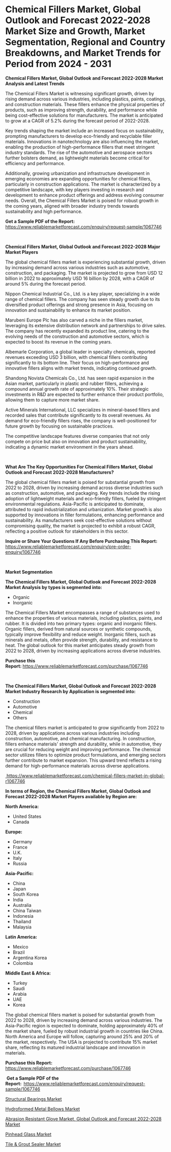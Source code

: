 <p><h1>Chemical Fillers Market, Global Outlook and Forecast 2022-2028 Market Size and Growth, Market Segmentation, Regional and Country Breakdowns, and Market Trends for Period from 2024 -  2031</h1></p><p><strong>Chemical Fillers Market, Global Outlook and Forecast 2022-2028 Market Analysis and Latest Trends</strong></p>
<p><p>The Chemical Fillers Market is witnessing significant growth, driven by rising demand across various industries, including plastics, paints, coatings, and construction materials. These fillers enhance the physical properties of products, such as improving strength, durability, and performance while being cost-effective solutions for manufacturers. The market is anticipated to grow at a CAGR of 5.2% during the forecast period of 2022-2028. </p><p>Key trends shaping the market include an increased focus on sustainability, prompting manufacturers to develop eco-friendly and recyclable filler materials. Innovations in nanotechnology are also influencing the market, enabling the production of high-performance fillers that meet stringent industry standards. The rise of the automotive and aerospace sectors further bolsters demand, as lightweight materials become critical for efficiency and performance.</p><p>Additionally, growing urbanization and infrastructure development in emerging economies are expanding opportunities for chemical fillers, particularly in construction applications. The market is characterized by a competitive landscape, with key players investing in research and development to enhance product offerings and address evolving consumer needs. Overall, the Chemical Fillers Market is poised for robust growth in the coming years, aligned with broader industry trends towards sustainability and high performance.</p></p>
<p><strong>Get a Sample PDF of the Report:&nbsp;</strong> <a href="https://www.reliablemarketforecast.com/enquiry/request-sample/1067746">https://www.reliablemarketforecast.com/enquiry/request-sample/1067746</a></p>
<p>&nbsp;</p>
<p><strong>Chemical Fillers Market, Global Outlook and Forecast 2022-2028 Major Market Players</strong></p>
<p><p>The global chemical fillers market is experiencing substantial growth, driven by increasing demand across various industries such as automotive, construction, and packaging. The market is projected to grow from USD 12 billion in 2022 to approximately USD 16 billion by 2028, with a CAGR of around 5% during the forecast period.</p><p>Nippon Chemical Industrial Co., Ltd. is a key player, specializing in a wide range of chemical fillers. The company has seen steady growth due to its diversified product offerings and strong presence in Asia, focusing on innovation and sustainability to enhance its market position.</p><p>Marubeni Europe Plc has also carved a niche in the fillers market, leveraging its extensive distribution network and partnerships to drive sales. The company has recently expanded its product line, catering to the evolving needs of the construction and automotive sectors, which is expected to boost its revenue in the coming years.</p><p>Albemarle Corporation, a global leader in specialty chemicals, reported revenues exceeding USD 3 billion, with chemical fillers contributing significantly to its bottom line. Their focus on high-performance and innovative fillers aligns with market trends, indicating continued growth.</p><p>Shandong Novista Chemicals Co., Ltd. has seen rapid expansion in the Asian market, particularly in plastic and rubber fillers, achieving a compound annual growth rate of approximately 10%. Their strategic investments in R&D are expected to further enhance their product portfolio, allowing them to capture more market share.</p><p>Active Minerals International, LLC specializes in mineral-based fillers and recorded sales that contribute significantly to its overall revenues. As demand for eco-friendly fillers rises, the company is well-positioned for future growth by focusing on sustainable practices.</p><p>The competitive landscape features diverse companies that not only compete on price but also on innovation and product sustainability, indicating a dynamic market environment in the years ahead.</p></p>
<p>&nbsp;</p>
<p><strong>What Are The Key Opportunities For Chemical Fillers Market, Global Outlook and Forecast 2022-2028 Manufacturers?</strong></p>
<p><p>The global chemical fillers market is poised for substantial growth from 2022 to 2028, driven by increasing demand across diverse industries such as construction, automotive, and packaging. Key trends include the rising adoption of lightweight materials and eco-friendly fillers, fueled by stringent environmental regulations. Asia-Pacific is anticipated to dominate, attributed to rapid industrialization and urbanization. Market growth is also supported by innovations in filler formulations, enhancing performance and sustainability. As manufacturers seek cost-effective solutions without compromising quality, the market is projected to exhibit a robust CAGR, reflecting a positive outlook for stakeholders in this sector.</p></p>
<p><strong>Inquire or Share Your Questions If Any Before Purchasing This Report:</strong> <a href="https://www.reliablemarketforecast.com/enquiry/pre-order-enquiry/1067746">https://www.reliablemarketforecast.com/enquiry/pre-order-enquiry/1067746</a></p>
<p>&nbsp;</p>
<p><strong>Market Segmentation</strong></p>
<p><strong>The Chemical Fillers Market, Global Outlook and Forecast 2022-2028 Market Analysis by types is segmented into:</strong></p>
<p><ul><li>Organic</li><li>Inorganic</li></ul></p>
<p><p>The Chemical Fillers Market encompasses a range of substances used to enhance the properties of various materials, including plastics, paints, and rubber. It is divided into two primary types: organic and inorganic fillers. Organic fillers, derived from natural sources or synthetic compounds, typically improve flexibility and reduce weight. Inorganic fillers, such as minerals and metals, often provide strength, durability, and resistance to heat. The global outlook for this market anticipates steady growth from 2022 to 2028, driven by increasing applications across diverse industries.</p></p>
<p><strong>Purchase this Report:&nbsp;</strong><a href="https://www.reliablemarketforecast.com/purchase/1067746">https://www.reliablemarketforecast.com/purchase/1067746</a></p>
<p>&nbsp;</p>
<p><strong>The Chemical Fillers Market, Global Outlook and Forecast 2022-2028 Market Industry Research by Application is segmented into:</strong></p>
<p><ul><li>Construction</li><li>Automotive</li><li>Chemical</li><li>Others</li></ul></p>
<p><p>The chemical fillers market is anticipated to grow significantly from 2022 to 2028, driven by applications across various industries including construction, automotive, and chemical manufacturing. In construction, fillers enhance materials' strength and durability, while in automotive, they are crucial for reducing weight and improving performance. The chemical sector utilizes fillers to optimize product formulations, and emerging sectors further contribute to market expansion. This upward trend reflects a rising demand for high-performance materials across diverse applications.</p></p>
<p><a href="https://www.reliablemarketforecast.com/chemical-fillers-market-in-global-r1067746">&nbsp;https://www.reliablemarketforecast.com/chemical-fillers-market-in-global-r1067746</a></p>
<p><strong>In terms of Region, the Chemical Fillers Market, Global Outlook and Forecast 2022-2028 Market Players available by Region are:</strong></p>
<p>
    <p> <strong> North America: </strong>
        <ul>
            <li>United States</li>
            <li>Canada</li>
        </ul>
        </p> 
    <p> <strong> Europe: </strong>
        <ul>
            <li>Germany</li>
            <li>France</li>
            <li>U.K.</li>
            <li>Italy</li>
            <li>Russia</li>
        </ul>
        </p> 
    <p> <strong> Asia-Pacific: </strong>
        <ul>
            <li>China</li>
            <li>Japan</li>
            <li>South Korea</li>
            <li>India</li>
            <li>Australia</li>
            <li>China Taiwan</li>
            <li>Indonesia</li>
            <li>Thailand</li>
            <li>Malaysia</li>
        </ul>
        </p> 
    <p> <strong> Latin America: </strong>
        <ul>
            <li>Mexico</li>
            <li>Brazil</li>
            <li>Argentina Korea</li>
            <li>Colombia</li>
        </ul>
        </p> 
    <p> <strong> Middle East & Africa: </strong>
        <ul>
            <li>Turkey</li>
            <li>Saudi</li>
            <li>Arabia</li>
            <li>UAE</li>
            <li>Korea</li>
        </ul>
    </p>
    </p>
<p><p>The global chemical fillers market is poised for substantial growth from 2022 to 2028, driven by increasing demand across various industries. The Asia-Pacific region is expected to dominate, holding approximately 40% of the market share, fueled by robust industrial growth in countries like China. North America and Europe will follow, capturing around 25% and 20% of the market, respectively. The USA is projected to contribute 15% market share, reflecting its matured industrial landscape and innovation in materials.</p></p>
<p><strong>Purchase this Report: </strong><a href="https://www.reliablemarketforecast.com/purchase/1067746">https://www.reliablemarketforecast.com/purchase/1067746</a></p>
<p>&nbsp;<strong>Get a Sample PDF of the Report:&nbsp;&nbsp;</strong><a href="https://www.reliablemarketforecast.com/enquiry/request-sample/1067746">https://www.reliablemarketforecast.com/enquiry/request-sample/1067746</a></p>
<p><strong></strong></p>
<p><p><a href="https://medium.com/@audieyost/the-structural-bearings-market-prioritizes-cost-control-and-efficiency-enhancement-2b56f6358706">Structural Bearings Market</a></p><p><a href="https://medium.com/@ikki1019/the-comprehensive-hydroformed-metal-bellows-market-research-report-is-essential-for-understanding-29606ed77297">Hydroformed Metal Bellows Market</a></p><p><a href="https://github.com/WillieWoodard/Market-Research-Report-List-6/blob/main/abrasion-resistant-glove-market-global-outlook-and-forecast-2022-2028-market.md">Abrasion Resistant Glove Market, Global Outlook and Forecast 2022-2028 Market</a></p><p><a href="https://issuu.com/reportprime-2/docs/pinhead-glass-market-size-2030.pptx_6f86f75c267cb7">Pinhead Glass Market</a></p><p><a href="https://issuu.com/reportprime-2/docs/tile-grout-sealer-market-size-2030._23867e5cf774d9">Tile & Grout Sealer Market</a></p></p>